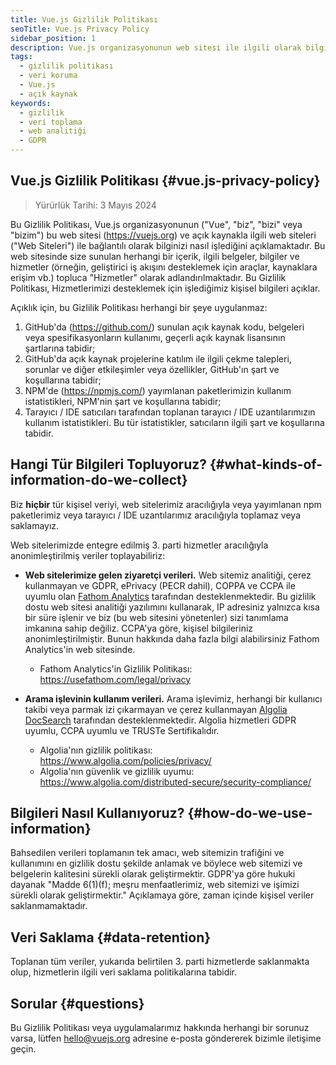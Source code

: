 ```yaml
---
title: Vue.js Gizlilik Politikası
seoTitle: Vue.js Privacy Policy
sidebar_position: 1
description: Vue.js organizasyonunun web sitesi ile ilgili olarak bilgi işleme süreçlerini açıklar. Kişisel verilerin nasıl toplandığı ve kullanıldığı konusunda bilgi verir.
tags: 
  - gizlilik politikası
  - veri koruma
  - Vue.js
  - açık kaynak
keywords: 
  - gizlilik
  - veri toplama
  - web analitiği
  - GDPR
---
```

## Vue.js Gizlilik Politikası {#vue.js-privacy-policy}

> Yürürlük Tarihi: 3 Mayıs 2024

Bu Gizlilik Politikası, Vue.js organizasyonunun ("Vue", "biz", "bizi" veya "bizim") bu web sitesi (https://vuejs.org) ve açık kaynakla ilgili web siteleri ("Web Siteleri") ile bağlantılı olarak bilginizi nasıl işlediğini açıklamaktadır. Bu web sitesinde size sunulan herhangi bir içerik, ilgili belgeler, bilgiler ve hizmetler (örneğin, geliştirici iş akışını desteklemek için araçlar, kaynaklara erişim vb.) topluca "Hizmetler" olarak adlandırılmaktadır. Bu Gizlilik Politikası, Hizmetlerimizi desteklemek için işlediğimiz kişisel bilgileri açıklar.

Açıklık için, bu Gizlilik Politikası herhangi bir şeye uygulanmaz:

1. GitHub'da (https://github.com/) sunulan açık kaynak kodu, belgeleri veya spesifikasyonların kullanımı, geçerli açık kaynak lisansının şartlarına tabidir;
2. GitHub'da açık kaynak projelerine katılım ile ilgili çekme talepleri, sorunlar ve diğer etkileşimler veya özellikler, GitHub'ın şart ve koşullarına tabidir;
3. NPM'de (https://npmjs.com/) yayımlanan paketlerimizin kullanım istatistikleri, NPM'nin şart ve koşullarına tabidir;
4. Tarayıcı / IDE satıcıları tarafından toplanan tarayıcı / IDE uzantılarımızın kullanım istatistikleri. Bu tür istatistikler, satıcıların ilgili şart ve koşullarına tabidir.

## Hangi Tür Bilgileri Topluyoruz? {#what-kinds-of-information-do-we-collect}

Biz **hiçbir** tür kişisel veriyi, web sitelerimiz aracılığıyla veya yayımlanan npm paketlerimiz veya tarayıcı / IDE uzantılarımız aracılığıyla toplamaz veya saklamayız.

Web sitelerimizde entegre edilmiş 3. parti hizmetler aracılığıyla anonimleştirilmiş veriler toplayabiliriz:

- **Web sitelerimize gelen ziyaretçi verileri.** Web sitemiz analitiği, çerez kullanmayan ve GDPR, ePrivacy (PECR dahil), COPPA ve CCPA ile uyumlu olan [Fathom Analytics](https://usefathom.com/) tarafından desteklenmektedir. Bu gizlilik dostu web sitesi analitiği yazılımını kullanarak, IP adresiniz yalnızca kısa bir süre işlenir ve biz (bu web sitesini yönetenler) sizi tanımlama imkanına sahip değiliz. CCPA'ya göre, kişisel bilgileriniz anonimleştirilmiştir. Bunun hakkında daha fazla bilgi alabilirsiniz Fathom Analytics'in web sitesinde.

  - Fathom Analytics'in Gizlilik Politikası: https://usefathom.com/legal/privacy

- **Arama işlevinin kullanım verileri.** Arama işlevimiz, herhangi bir kullanıcı takibi veya parmak izi çıkarmayan ve çerez kullanmayan [Algolia DocSearch](https://docsearch.algolia.com/) tarafından desteklenmektedir. Algolia hizmetleri GDPR uyumlu, CCPA uyumlu ve TRUSTe Sertifikalıdır.

  - Algolia'nın gizlilik politikası: https://www.algolia.com/policies/privacy/
  - Algolia'nın güvenlik ve gizlilik uyumu: https://www.algolia.com/distributed-secure/security-compliance/

## Bilgileri Nasıl Kullanıyoruz? {#how-do-we-use-information}

Bahsedilen verileri toplamanın tek amacı, web sitemizin trafiğini ve kullanımını en gizlilik dostu şekilde anlamak ve böylece web sitemizi ve belgelerin kalitesini sürekli olarak geliştirmektir. GDPR'ya göre hukuki dayanak "Madde 6(1)(f); meşru menfaatlerimiz, web sitemizi ve işimizi sürekli olarak geliştirmektir." Açıklamaya göre, zaman içinde kişisel veriler saklanmamaktadır.

## Veri Saklama {#data-retention}

Toplanan tüm veriler, yukarıda belirtilen 3. parti hizmetlerde saklanmakta olup, hizmetlerin ilgili veri saklama politikalarına tabidir.

## Sorular {#questions}

Bu Gizlilik Politikası veya uygulamalarımız hakkında herhangi bir sorunuz varsa, lütfen hello@vuejs.org adresine e-posta göndererek bizimle iletişime geçin.